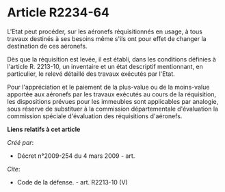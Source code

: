 # Article R2234-64

L'Etat peut procéder, sur les aéronefs réquisitionnés en usage, à tous travaux destinés à ses besoins même s'ils ont pour
effet de changer la destination de ces aéronefs. 

Dès que la réquisition est levée, il est établi, dans les conditions définies à l'article R. 2213-10, un inventaire et un
état descriptif mentionnant, en particulier, le relevé détaillé des travaux exécutés par l'Etat. 

Pour l'appréciation et le paiement de la plus-value ou de la moins-value apportée aux aéronefs par les travaux exécutés au
cours de la réquisition, les dispositions prévues pour les immeubles sont applicables par analogie, sous réserve de
substituer à la commission départementale d'évaluation la commission spéciale d'évaluation des réquisitions d'aéronefs.

**Liens relatifs à cet article**

_Créé par_:

  - Décret n°2009-254 du 4 mars 2009 - art.

_Cite_:

  - Code de la défense. - art. R2213-10 (V)

